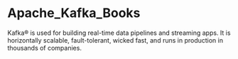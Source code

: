 # Apache_Kafka_Books
Kafka® is used for building real-time data pipelines and streaming apps. It is horizontally scalable, fault-tolerant, wicked fast, and runs in production in thousands of companies.
